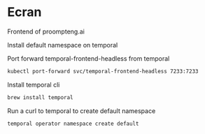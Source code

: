 # Ecran

Frontend of proompteng.ai

Install default namespace on temporal

Port forward temporal-frontend-headless from temporal

```bash
kubectl port-forward svc/temporal-frontend-headless 7233:7233
```

Install temporal cli

```bash
brew install temporal
```

Run a curl to temporal to create default namespace

```bash
temporal operator namespace create default
```
